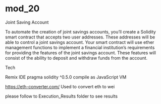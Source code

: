# mod_20

Joint Saving Account

To automate the creation of joint savings accounts, you’ll create a Solidity smart contract that accepts two user addresses. These addresses will be able to control a joint savings account. Your smart contract will use ether management functions to implement a financial institution’s requirements for providing the features of the joint savings account. These features will consist of the ability to deposit and withdraw funds from the account.

Tech

Remix IDE
pragma solidity ^0.5.0
compile as JavaScript VM 

https://eth-converter.com/
Used to convert eth to wei

please follow to Execution_Results folder to see results 
